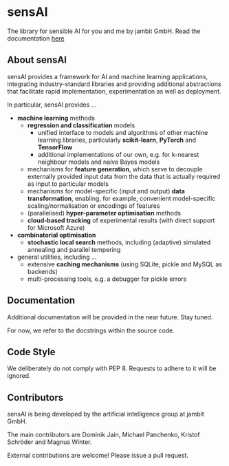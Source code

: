 # sensAI

The library for sensible AI for you and me by jambit GmbH. 
Read the documentation [here](https://sensai.readthedocs.io/)

## About sensAI

sensAI provides a framework for AI and machine learning applications, integrating industry-standard libraries and providing additional abstractions that facilitate rapid implementation, experimentation as well as deployment. 

In particular, sensAI provides ...

* **machine learning** methods
  * **regression and classification** models
    * unified interface to models and algorithms of other machine learning libraries, particularly **scikit-learn**, **PyTorch** and **TensorFlow**
    * additional implementations of our own, e.g. for k-nearest neighbour models and naive Bayes models
  * mechanisms for **feature generation**, which serve to decouple externally provided input data from the data that is actually required as input to particular models
  * mechanisms for model-specific (input and output) **data transformation**, enabling, for example, convenient model-specific scaling/normalisation or encodings of features
  * (parallelised) **hyper-parameter optimisation** methods
  * **cloud-based tracking** of experimental results (with direct support for Microsoft Azure)
* **combinatorial optimisation**
  * **stochastic local search** methods, including (adaptive) simulated annealing and parallel tempering
* general utilities, including ...
  * extensive **caching mechanisms** (using SQLite, pickle and MySQL as backends)
  * multi-processing tools, e.g. a debugger for pickle errors

## Documentation

Additional documentation will be provided in the near future. Stay tuned.

For now, we refer to the docstrings within the source code.

## Code Style

We deliberately do not comply with PEP 8. Requests to adhere to it will be ignored.

## Contributors

sensAI is being developed by the artificial intelligence group at jambit GmbH.

The main contributors are Dominik Jain, Michael Panchenko, Kristof Schröder and Magnus Winter.

External contributions are welcome! Please issue a pull request.

